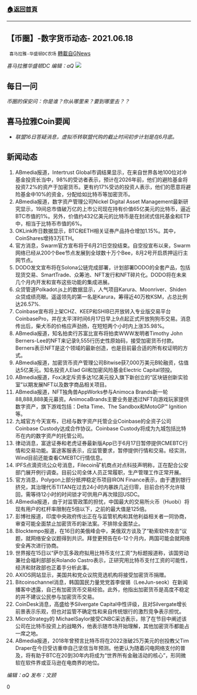 ###  [:house:返回首頁](https://github.com/ourhimalayas/txt)
---

## 【币圈】-数字货币动态- 2021.06.18
` 喜马拉雅-华盛顿DC农场` [轉載自GNews](https://gnews.org/zh-hans/1331629/)

*喜马拉雅华盛顿DC 编辑：aQ*
![]()![](https://gnews-media-offload.s3.amazonaws.com/wp-content/uploads/2021/06/18074148/618.jpg)
## **每日一问**

*币圈的保安问：你是谁？你从哪里来？要到哪里去？？*

## **喜马拉雅Coin要闻**

- *联盟16日答疑消息，虚拟币转联盟代购的截止时间初步计划是在6月底。*


## **新闻动态**

1. ABmedia报道，Intertrust Global市调结果显示，在来自世界各地100位对冲基金投资长当中，98%的受访者表示，预计在2026年前，他们的避险基金将投资7.2%的资产于加密货币。更有约17%受访的投资人表示，他们的愿意将避险基金中10%的资金，分配给如比特币等加密货币。
2. ABmedia报道，数字资产管理公司Nickel Digital Asset Management最新研究显示，19间总市值破万亿的上市公司现在持有价值65亿美元的比特币，逼近BTC市值的1%。另外，价值约432亿美元的比特币是在封闭式信托基金和ETP中，相当于比特币市值的6%。
3. OKLink昨日数据显示，BTC和ETH相关证券产品持仓增加1.15%。其中，CoinShares增持3万ETH。
4. 官方消息，Swarm官方宣布将于6月21日空投结束。自空投宣布以来，Swarm网络已经从200个Bee节点发展到全球数十万个Bee，8月2号开启质押运行主网节点。
5. DODO发文宣布将在Solona公链完成部署，计划部署DODO的全套产品，包括现货交易、SmartTrade、众筹池、NFT发行和NFT碎片化。DODO将在未来几个月内开发和宣布这些功能的集成进展。
6. 众贷管道Polkadot.js上的数据显示，人气项目Karura、Moonriver、Shiden众贷成绩亮眼。遥遥领先的第一名是Karura，筹得近40万枚KSM，占总比例达26.57%.
7. Coinbase宣布将上架CHZ、KEEP和SHIB已开放转入专业版交易平台CoinbasePro，并在太平洋时间6月17日早上9点起正式开放狗狗币交易。消息传出后，柴犬币的价格应声劲扬，在短短两个小时内上涨35.98%。
8. ABmedia报道，知名拍卖行苏富比宣布将拍卖WWW发明者Timothy John Berners-Lee的NFT来记录9,555行历史性原始码，接受加密货币付款。Berners表示NFT是这个领域的最新创造，也是目前最合适的所有权证明的方式。
9. ABmedia报道，加密货币资产管理公司Bitwise获7,000万美元B轮融资，估值达5亿美元。知名投资人Elad Gil和加密风险基金Electric Capital领投。
10. ABmedia报道，Fox决定斥资多达1亿美元投入旗下新创立的“区块链创新实验室”以期发展NFT以及数字商品相关项目。
11. ABmedia报道，NFT独角兽AppWorks参与Animoca Brands新一轮88,888,888美元募资。AnimocaBrands主要业务是透过NFT向游戏玩家提供数字资产，旗下游戏包括：Delta Time、The Sandbox和MotoGP™ Ignition等。
12. 九城官方今天宣布，已经与数字资产托管企业Coinbase的全资子公司Coinbase Custody达成合作协议。Coinbase Custody将成为九城包括比特币在内的数字资产的托管公司。
13. 律动消息，富途证券和老虎证券最新版App已于6月17日暂停提供CMEBTC行情和交易功能。富途客服表示，应监管要求，暂停提供行情和交易。经实测，Wind目前还能查看CMEBTC行情信息。
14. IPFS点滴资讯公众号消息，Filecoin矿机商点对点科技声明称，正在配合公安部门展开例行调查。目前公司全体人员正常履职，生产管理工作正常开展。
15. 官方消息，Polygon上部分抵押稳定币项目IRON Finance表示，由于遭到银行挤兑，其治理代币TITAN在过去24小时内暴跌几近归零，目前合约不允许赎回，需等待12小时的时间锁才可供用户再次赎回USDC。
16. ABmedia报道，由于对监管政策的担忧，中国最大的交易所火币（Huobi）将现有用户的杠杆率限制在5倍以下，之前的最大值是125倍。
17. 彭博社报道，印度中央政府传出正在与监管机构和其他利益相关者一同协商，审查可能全面禁止加密货币的新法案。不排除全面禁止。
18. Blocktempo报道，在16日的美俄峰会中，美俄双方谈及了“勒索软件攻击”议题，就网络安全议题得到共识。拜登更预告在6-12个月内，两国可能会就网络安全再次进行协商。
19. 世界报在15日以“萨尔瓦多政府拟用比特币支付工资”为标题报道称，该国劳动兼社会福利部部长Rolando Castro表示，正研究用比特币支付工资的可能性，经济和财政部也正着手分析此事。
20. AXIOS网站显示，美国共和党众议院竞选机构将接受加密货币捐赠。
21. Bitcoinschannel消息，韩国国民力量党党首李俊锡（LeeJun-seok）在新闻播客中透露，自己有加密货币交易经验。此外，他指出加密货币是高度不稳定的并不建议公民参与加密货币交易。
22. CoinDesk消息，高盛给予Silvergate Capital中性评级，且对Silvergate增长前景表示乐观，但也对监管不确定性和来自传统银行的激烈竞争表示担忧。
23. MicroStrategy的 MichaelSaylor接受CNBC采访表示，除了在节目中阐述该公司在比特币投资上的战略外，他表示随市场开始理解，其他加密货币都能占一席之地。
24. ABmedia报道，2018年曾预言比特币将在2022涨破25万美元的创投教父Tim Draper在今日受访重申自己坚信当年预测。他更认为随着闪电网络支付的普及，将有助于BTC在20到30年内将成为“世界所有金融活动的核心”，形同微软在软件界或亚马逊在电商界的地位。




*编辑：aQ
发布：文顾*

0
